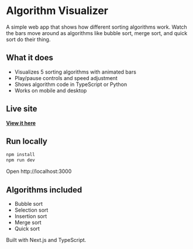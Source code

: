 # Algorithm Visualizer

A simple web app that shows how different sorting algorithms work. Watch the bars move around as algorithms like bubble sort, merge sort, and quick sort do their thing.

## What it does

- Visualizes 5 sorting algorithms with animated bars
- Play/pause controls and speed adjustment
- Shows algorithm code in TypeScript or Python
- Works on mobile and desktop

## Live site

**[View it here](https://algorithm-visualizer-eight-ochre.vercel.app/)**

## Run locally

```bash
npm install
npm run dev
```

Open http://localhost:3000

## Algorithms included

- Bubble sort
- Selection sort  
- Insertion sort
- Merge sort
- Quick sort

Built with Next.js and TypeScript.
